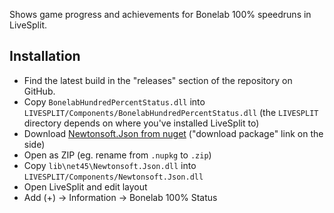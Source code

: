 Shows game progress and achievements for Bonelab 100% speedruns in LiveSplit.

## Installation

- Find the latest build in the "releases" section of the repository on GitHub.
- Copy `BonelabHundredPercentStatus.dll` into `LIVESPLIT/Components/BonelabHundredPercentStatus.dll` (the `LIVESPLIT` directory depends on where you've installed LiveSplit to)
- Download [Newtonsoft.Json from nuget](https://www.nuget.org/packages/Newtonsoft.Json/) ("download package" link on the side)
- Open as ZIP (eg. rename from `.nupkg` to `.zip`)
- Copy `lib\net45\Newtonsoft.Json.dll` into `LIVESPLIT/Components/Newtonsoft.Json.dll`
- Open LiveSplit and edit layout
- Add (+) -> Information -> Bonelab 100% Status
